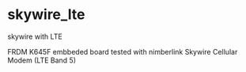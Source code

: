# skywire_lte
skywire with LTE

FRDM K645F embbeded board tested with nimberlink Skywire Cellular Modem (LTE Band 5)
